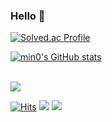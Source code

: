 ### Hello 👋 
[![Solved.ac Profile](http://mazassumnida.wtf/api/v2/generate_badge?boj=rltmdqkd12)](https://solved.ac/rltmdqkd12/)

[![min0's GitHub stats](https://github-readme-stats.vercel.app/api?username=gsbang97&show_icons=true&theme=buefya&count_private=true)](https://github.com/anuraghazra/github-readme-stats)

</br>

<img src="https://github-readme-stats.vercel.app/api/top-langs/?username=gsbang97&layout=compact&theme=buefy&include_all_commits=true"/>

</br>

[![Hits](https://hits.seeyoufarm.com/api/count/incr/badge.svg?url=https%3A%2F%2Fgithub.com%2Fgsbang97&count_bg=%2379C83D&title_bg=%23555555&icon=&icon_color=%23E7E7E7&title=hits&edge_flat=false)](https://hits.seeyoufarm.com)
<a href="http://gsbang.tistory.com/"><img src="https://img.shields.io/badge/My tech blog-A9BCF5?style=flat-square&logo=GitHub Sponsors&logoColor=white&link=http://gsbang.tistory.com/"/></a>
<a href="https://www.instagram.com/giseung_0/" target="_blank"><img src="https://img.shields.io/badge/Instagram-E4405F?style=flat-square&logo=Instagram&logoColor=white"/></a>



<!--
**gsbang97/gsbang97** is a ✨ _special_ ✨ repository because its `README.md` (this file) appears on your GitHub profile.

Here are some ideas to get you started:

- 🔭 I’m currently working on ...
- 🌱 I’m currently learning ...
- 👯 I’m looking to collaborate on ...
- 🤔 I’m looking for help with ...
- 💬 Ask me about ...
- 📫 How to reach me: ...
- 😄 Pronouns: ...
- ⚡ Fun fact: ...
-->
